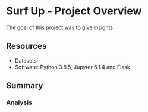 # Surf Up - Project Overview

The goal of this project was to give insights

## Resources

- Datasets:
- Software: Python 3.8.5, Jupyter 6.1.4 and Flask

## Summary

### Analysis
